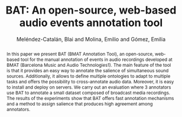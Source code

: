 --- 
title: "BAT: An open-source, web-based audio events annotation tool" 
abstract: "In this paper we present BAT (BMAT Annotation Tool), an open-source, web-based tool for the manual annotation of events in audio recordings developed at BMAT (Barcelona Music and Audio Technologies1). The main feature of the tool is that it provides an easy way to annotate the salience of simultaneous sound sources. Additionally, it allows to define multiple ontologies to adapt to multiple tasks and offers the possibility to cross-annotate audio data. Moreover, it is easy to install and deploy on servers. We carry out an evaluation where 3 annotators use BAT to annotate a small dataset composed of broadcast media recordings. The results of the experiments show that BAT offers fast annotation mechanisms and a method to assign salience that produces high agreement among annotators." 
address: "London" 
author: "Meléndez-Catalán, Blai and Molina, Emilio and Gómez, Emilia"
webAuthor: "Blai Meléndez-Catalán, Emilio Molina, Emilia Gómez" 
booktitle: "Proceedings of the International Web Audio Conference" 
editor: "Thalmann, Florian and Ewert, Sebastian" 
month: "Proceedings of the International Web Audio Conference"
pages: "undefined" 
publisher: "Queen Mary University of London" 
series: "WAC '17"
type: "Poster"  
year: "2017" 
id: "2017_EA_17" 
tags: year2017
media: none 
pdflink: /_data/papers/pdf/2017/2017_17.pdf
ISSN: 2663-5844
---